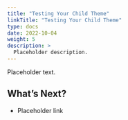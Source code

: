 ```yaml
---
title: "Testing Your Child Theme"
linkTitle: "Testing Your Child Theme"
type: docs
date: 2022-10-04
weight: 5
description: >
  Placeholder description. 
---
```

Placeholder text.

## What’s Next?

- Placeholder link